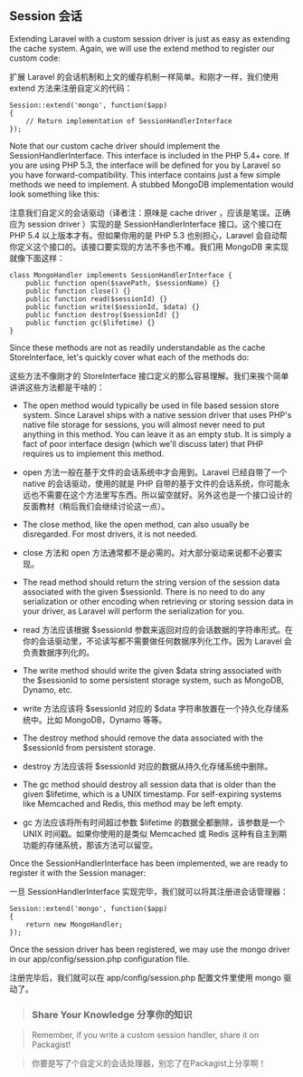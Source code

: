 ## Session 会话

Extending Laravel with a custom session driver is just as easy as extending the cache system. Again, we will use the extend method to register our custom code:

扩展 Laravel 的会话机制和上文的缓存机制一样简单。和刚才一样，我们使用 extend 方法来注册自定义的代码：

```
Session::extend('mongo', function($app)
{
    // Return implementation of SessionHandlerInterface
});
```

Note that our custom cache driver should implement the SessionHandlerInterface. This interface is included in the PHP 5.4+ core. If you are using PHP 5.3, the interface will be defined for you by Laravel so you have forward-compatibility. This interface contains just a few simple methods we need to implement. A stubbed MongoDB implementation would look something like this:

注意我们自定义的会话驱动（译者注：原味是 cache driver ，应该是笔误。正确应为 session driver ）实现的是 SessionHandlerInterface 接口。这个接口在 PHP 5.4 以上版本才有。但如果你用的是 PHP 5.3 也别担心，Laravel 会自动帮你定义这个接口的。该接口要实现的方法不多也不难。我们用 MongoDB 来实现就像下面这样：

```
class MongoHandler implements SessionHandlerInterface {
    public function open($savePath, $sessionName) {}
    public function close() {}
    public function read($sessionId) {}
    public function write($sessionId, $data) {}
    public function destroy($sessionId) {}
    public function gc($lifetime) {}
}
```

Since these methods are not as readily understandable as the cache StoreInterface, let's quickly cover what each of the methods do:

这些方法不像刚才的 StoreInterface 接口定义的那么容易理解。我们来挨个简单讲讲这些方法都是干啥的：

* The open method would typically be used in file based session store system. Since Laravel ships with a native session driver that uses PHP's native file storage for sessions, you will almost never need to put anything in this method. You can leave it as an empty stub. It is simply a fact of poor interface design (which we'll discuss later) that PHP requires us to implement this method.
* open 方法一般在基于文件的会话系统中才会用到。Laravel 已经自带了一个 native 的会话驱动，使用的就是 PHP 自带的基于文件的会话系统，你可能永远也不需要在这个方法里写东西。所以留空就好。另外这也是一个接口设计的反面教材（稍后我们会继续讨论这一点）。

* The close method, like the open method, can also usually be disregarded. For most drivers, it is not needed.

* close 方法和 open 方法通常都不是必需的。对大部分驱动来说都不必要实现。

* The read method should return the string version of the session data associated with the given $sessionId. There is no need to do any serialization or other encoding when retrieving or storing session data in your driver, as Laravel will perform the serialization for you.

* read 方法应该根据 $sessionId 参数来返回对应的会话数据的字符串形式。在你的会话驱动里，不论读写都不需要做任何数据序列化工作。因为 Laravel 会负责数据序列化的。

* The write method should write the given $data string associated with the $sessionId to some persistent storage system, such as MongoDB, Dynamo, etc.

* write 方法应该将 $sessionId 对应的 $data 字符串放置在一个持久化存储系统中。比如 MongoDB，Dynamo 等等。

* The destroy method should remove the data associated with the $sessionId from persistent storage.

* destroy 方法应该将 $sessionId 对应的数据从持久化存储系统中删除。

* The gc method should destroy all session data that is older than the given $lifetime, which is a UNIX timestamp. For self-expiring systems like Memcached and Redis, this method may be left empty.

* gc 方法应该将所有时间超过参数 $lifetime 的数据全都删除，该参数是一个 UNIX 时间戳。如果你使用的是类似 Memcached 或 Redis 这种有自主到期功能的存储系统，那该方法可以留空。

Once the SessionHandlerInterface has been implemented, we are ready to register it with the Session manager:

一旦 SessionHandlerInterface 实现完毕，我们就可以将其注册进会话管理器：

```
Session::extend('mongo', function($app)
{
    return new MongoHandler;
});
```

Once the session driver has been registered, we may use the mongo driver in our app/config/session.php configuration file.

注册完毕后，我们就可以在 app/config/session.php 配置文件里使用 mongo 驱动了。

> ### Share Your Knowledge 分享你的知识

> Remember, if you write a custom session handler, share it on Packagist!

> 你要是写了个自定义的会话处理器，别忘了在Packagist上分享啊！
